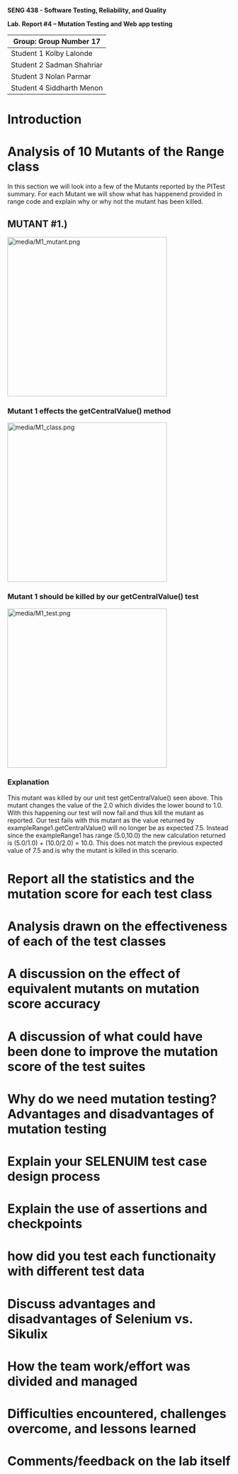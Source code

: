 **SENG 438 - Software Testing, Reliability, and Quality**

**Lab. Report \#4 – Mutation Testing and Web app testing**

| Group: Group Number 17     |
|-----------------|
| Student 1 Kolby Lalonde                |   
| Student 2 Sadman Shahriar              |   
| Student 3 Nolan Parmar              |   
| Student 4 Siddharth Menon           |   

# Introduction


# Analysis of 10 Mutants of the Range class 

In this section we will look into a few of the Mutants reported by the PITest summary. For each Mutant we will show what has happenend provided in range code and explain why or why not the mutant has been killed.

## MUTANT #1.)

<img src="media/media/M1_mutant.png" alt="media/M1_mutant.png" width="360"/>

### Mutant 1 effects the getCentralValue() method

<img src="media/media/M1_class.png" alt="media/M1_class.png" width="360"/>

### Mutant 1 should be killed by our getCentralValue() test

<img src="media/media/M1_test.png" alt="media/M1_test.png" width="360"/>

### Explanation

This mutant was killed by our unit test getCentralValue() seen above. This mutant changes the value of the 2.0 which divides the lower bound to 1.0. With this happening our test will now fail and thus kill the mutant as reported. Our test fails with this mutant as the value returned by exampleRange1.getCentralValue() will no longer be as expected 7.5. Instead since the exampleRange1 has range (5.0,10.0) the new calculation returned is (5.0/1.0) + (10.0/2.0) = 10.0. This does not match the previous expected value of 7.5 and is why the mutant is killed in this scenario.


# Report all the statistics and the mutation score for each test class



# Analysis drawn on the effectiveness of each of the test classes

# A discussion on the effect of equivalent mutants on mutation score accuracy

# A discussion of what could have been done to improve the mutation score of the test suites

# Why do we need mutation testing? Advantages and disadvantages of mutation testing

# Explain your SELENUIM test case design process

# Explain the use of assertions and checkpoints

# how did you test each functionaity with different test data

# Discuss advantages and disadvantages of Selenium vs. Sikulix

# How the team work/effort was divided and managed


# Difficulties encountered, challenges overcome, and lessons learned

# Comments/feedback on the lab itself
